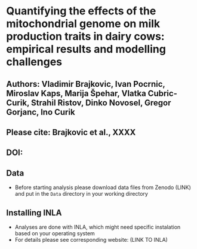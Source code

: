 # Quantifying the effects of the mitochondrial genome on milk production traits in dairy cows: empirical results and modelling challenges
## Authors: Vladimir Brajkovic, Ivan Pocrnic, Miroslav Kaps, Marija Špehar, Vlatka Cubric-Curik, Strahil Ristov, Dinko Novosel, Gregor Gorjanc, Ino Curik

## Please cite: Brajkovic et al., XXXX
## DOI:

## Data
- Before starting analysis please download data files from Zenodo (LINK) and put in the ```Data``` directory in your working directory

## Installing INLA
- Analyses are done with INLA, which might need specific instalation based on your operating system
- For details please see corresponding website: (LINK TO INLA)
